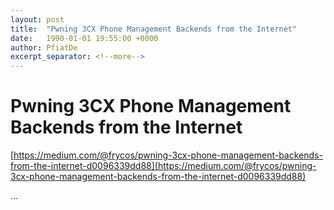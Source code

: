```yaml
---
layout: post
title:  "Pwning 3CX Phone Management Backends from the Internet"
date:   1990-01-01 19:55:00 +0000
author: PfiatDe
excerpt_separator: <!--more-->
---
```


# Pwning 3CX Phone Management Backends from the Internet
[https://medium.com/@frycos/pwning-3cx-phone-management-backends-from-the-internet-d0096339dd88](https://medium.com/@frycos/pwning-3cx-phone-management-backends-from-the-internet-d0096339dd88)

...
<!--more-->
